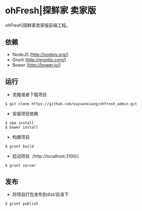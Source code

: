 ohFresh|探鲜家 卖家版
==========

ohFresh|探鲜家卖家版前端工程。

## 依赖

  * NodeJS (http://nodejs.org/)
  * Grunt (http://gruntjs.com/)
  * Bower (http://bower.io/)

## 运行

  * 克隆或者下载项目
  ```
  $ git clone https://github.com/xuyuanxiang/ohfresh_admin.git
  ```
  * 安装项目依赖
  ```
  $ npm install
  $ bower install
  ```
  * 构建项目
  ```
  $ grunt build
  ```
  * 启动项目（http://localhost:3100/）
  ```
  $ grunt server
  ```

## 发布

  * 将项目打包发布到dist/目录下
  ```
  $ grunt publish
  ```